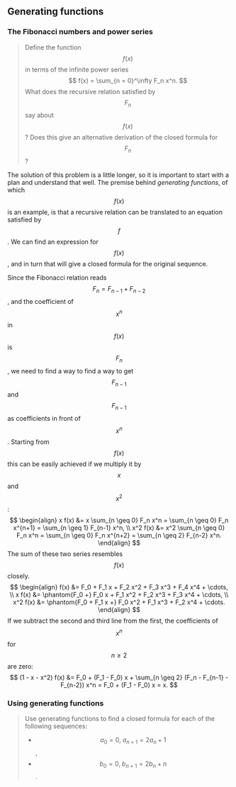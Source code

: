 ## Generating functions

### The Fibonacci numbers and power series

> Define the function $$f(x)$$ in terms of the infinite power series
> $$
> f(x) = \sum_{n = 0}^\infty F_n x^n.
> $$
> What does the recursive relation satisfied by $$F_n$$ say about $$f(x)$$? Does this give an alternative derivation of the closed formula for $$F_n$$?

The solution of this problem is a little longer, so it is important to start with a plan and understand that well. The premise behind *generating functions*, of which $$f(x)$$ is an example, is that a recursive relation can be translated to an equation satisfied by $$f$$. We can find an expression for $$f(x)$$, and in turn that will give a closed formula for the original sequence.

Since the Fibonacci relation reads $$F_n = F_{n-1} + F_{n-2}$$, and the coefficient of $$x^n$$ in $$f(x)$$ is $$F_n$$, we need to find a way to find a way to get $$F_{n-1}$$ and $$F_{n-1}$$ as coefficients in front of $$x^n$$. Starting from $$f(x)$$ this can be easily achieved if we multiply it by $$x$$ and $$x^2$$:
$$
\begin{align}
x f(x)
&= x \sum_{n \geq 0} F_n x^n
= \sum_{n \geq 0} F_n x^{n+1}
= \sum_{n \geq 1} F_{n-1} x^n, \\
x^2 f(x)
&= x^2 \sum_{n \geq 0} F_n x^n
= \sum_{n \geq 0} F_n x^{n+2}
= \sum_{n \geq 2} F_{n-2} x^n.
\end{align}
$$
The sum of these two series resembles $$f(x)$$ closely.
$$
\begin{align}
f(x)
&= F_0 + F_1 x + F_2 x^2 + F_3 x^3 + F_4 x^4 + \cdots, \\
x f(x)
&= \phantom{F_0 +} F_0 x + F_1 x^2 + F_2 x^3 + F_3 x^4 + \cdots, \\
x^2 f(x)
&= \phantom{F_0 + F_1 x +} F_0 x^2 + F_1 x^3 + F_2 x^4 + \cdots.
\end{align}
$$
If we subtract the second and third line from the first, the coefficients of $$x^n$$ for $$n \geq 2$$ are zero:
$$
(1 - x - x^2) f(x)
&= F_0 + (F_1 - F_0) x + \sum_{n \geq 2} (F_n - F_{n-1} - F_{n-2}) x^n
= F_0 + (F_1 - F_0) x
= x.
$$


### Using generating functions

> Use generating functions to find a closed formula for each of the following sequences:
> * $$a_0 = 0,\; a_{n+1} = 2 a_n + 1$$,
> * $$b_0 = 0,\; b_{n+1} = 2 b_n + n$$.



